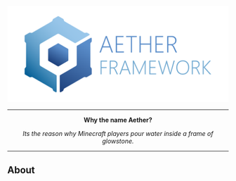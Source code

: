 <div align="center">
  <br />
  <p>
    <img src="../resources/AetherFramework Logo.png" width="546" alt="aether-framework" />
  </p>
  <hr/>
  <p><b>Why the name Aether?</b></p>
  <p><i>Its the reason why Minecraft players pour water inside a frame of glowstone.</i></p>
            <hr/>
</div>

## About

